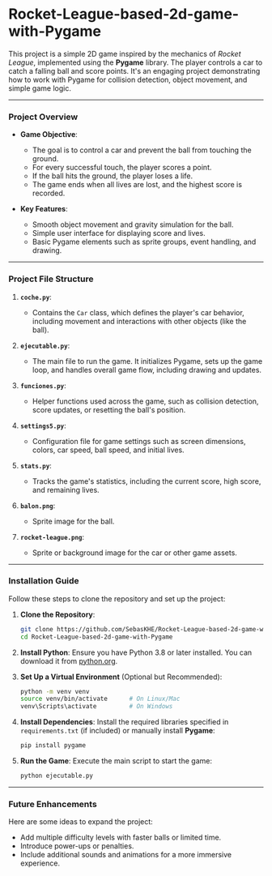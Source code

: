 # Rocket-League-based-2d-game-with-Pygame

This project is a simple 2D game inspired by the mechanics of *Rocket League*, implemented using the **Pygame** library. The player controls a car to catch a falling ball and score points. It's an engaging project demonstrating how to work with Pygame for collision detection, object movement, and simple game logic.

---

### **Project Overview**
- **Game Objective**: 
  - The goal is to control a car and prevent the ball from touching the ground.
  - For every successful touch, the player scores a point.
  - If the ball hits the ground, the player loses a life.
  - The game ends when all lives are lost, and the highest score is recorded.

- **Key Features**:
  - Smooth object movement and gravity simulation for the ball.
  - Simple user interface for displaying score and lives.
  - Basic Pygame elements such as sprite groups, event handling, and drawing.

---

### **Project File Structure**
1. **`coche.py`**: 
   - Contains the `Car` class, which defines the player's car behavior, including movement and interactions with other objects (like the ball).

2. **`ejecutable.py`**:
   - The main file to run the game. It initializes Pygame, sets up the game loop, and handles overall game flow, including drawing and updates.

3. **`funciones.py`**:
   - Helper functions used across the game, such as collision detection, score updates, or resetting the ball's position.

4. **`settings5.py`**:
   - Configuration file for game settings such as screen dimensions, colors, car speed, ball speed, and initial lives.

5. **`stats.py`**:
   - Tracks the game's statistics, including the current score, high score, and remaining lives.

6. **`balon.png`**:
   - Sprite image for the ball.

7. **`rocket-league.png`**:
   - Sprite or background image for the car or other game assets.

---

### **Installation Guide**
Follow these steps to clone the repository and set up the project:

1. **Clone the Repository**:
   ```bash
   git clone https://github.com/SebasKHE/Rocket-League-based-2d-game-with-Pygame.git
   cd Rocket-League-based-2d-game-with-Pygame
   ```

2. **Install Python**:
   Ensure you have Python 3.8 or later installed. You can download it from [python.org](https://www.python.org/).

3. **Set Up a Virtual Environment** (Optional but Recommended):
   ```bash
   python -m venv venv
   source venv/bin/activate      # On Linux/Mac
   venv\Scripts\activate         # On Windows
   ```

4. **Install Dependencies**:
   Install the required libraries specified in `requirements.txt` (if included) or manually install **Pygame**:
   ```bash
   pip install pygame
   ```

5. **Run the Game**:
   Execute the main script to start the game:
   ```bash
   python ejecutable.py
   ```

---

### **Future Enhancements**
Here are some ideas to expand the project:
- Add multiple difficulty levels with faster balls or limited time.
- Introduce power-ups or penalties.
- Include additional sounds and animations for a more immersive experience.
